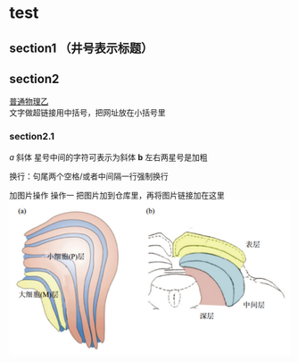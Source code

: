# test    
## section1  （井号表示标题）
## section2
[普通物理乙](http://www.iqiyi.com/w_19rt36ajcp.html)  
文字做超链接用中括号，把网址放在小括号里
### section2.1
*a*  斜体  星号中间的字符可表示为斜体
**b**  左右两星号是加粗

换行：句尾两个空格/或者中间隔一行强制换行

加图片操作
操作一 把图片加到仓库里，再将图片链接加在这里
![](https://github.com/Tinanine/-try-again/blob/master/20160118-7.jpg)



